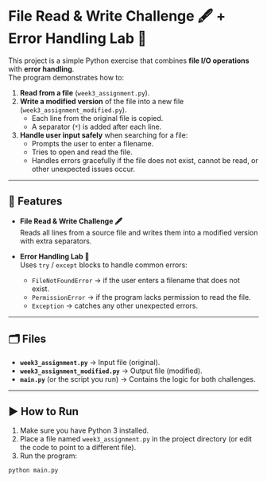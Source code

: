 # File Read & Write Challenge 🖋️ + Error Handling Lab 🧪

This project is a simple Python exercise that combines **file I/O operations** with **error handling**.  
The program demonstrates how to:

1. **Read from a file** (`week3_assignment.py`).
2. **Write a modified version** of the file into a new file (`week3_assignment_modified.py`).
   - Each line from the original file is copied.
   - A separator (`*`) is added after each line.
3. **Handle user input safely** when searching for a file:
   - Prompts the user to enter a filename.
   - Tries to open and read the file.
   - Handles errors gracefully if the file does not exist, cannot be read, or other unexpected issues occur.

---

## 🔑 Features

- **File Read & Write Challenge 🖋️**  
  Reads all lines from a source file and writes them into a modified version with extra separators.

- **Error Handling Lab 🧪**  
  Uses `try` / `except` blocks to handle common errors:
  - `FileNotFoundError` → if the user enters a filename that does not exist.
  - `PermissionError` → if the program lacks permission to read the file.
  - `Exception` → catches any other unexpected errors.

---

## 🗂️ Files

- **`week3_assignment.py`** → Input file (original).
- **`week3_assignment_modified.py`** → Output file (modified).
- **`main.py`** (or the script you run) → Contains the logic for both challenges.

---

## ▶️ How to Run

1. Make sure you have Python 3 installed.
2. Place a file named `week3_assignment.py` in the project directory (or edit the code to point to a different file).
3. Run the program:

```bash
python main.py
```
